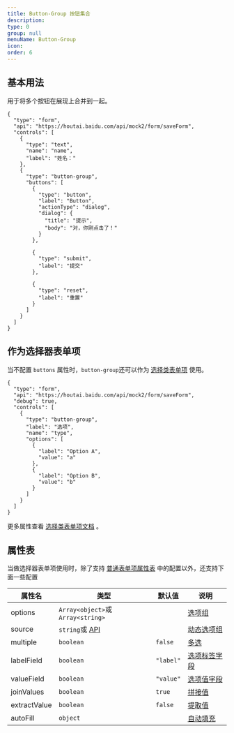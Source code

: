 ```yaml
---
title: Button-Group 按钮集合
description:
type: 0
group: null
menuName: Button-Group
icon:
order: 6
---
```


## 基本用法

用于将多个按钮在展现上合并到一起。

```schema:height="300" scope="body"
{
  "type": "form",
  "api": "https://houtai.baidu.com/api/mock2/form/saveForm",
  "controls": [
    {
      "type": "text",
      "name": "name",
      "label": "姓名："
    },
    {
      "type": "button-group",
      "buttons": [
        {
          "type": "button",
          "label": "Button",
          "actionType": "dialog",
          "dialog": {
            "title": "提示",
            "body": "对，你刚点击了！"
          }
        },

        {
          "type": "submit",
          "label": "提交"
        },

        {
          "type": "reset",
          "label": "重置"
        }
      ]
    }
  ]
}
```

## 作为选择器表单项

当不配置 `buttons` 属性时，`button-group`还可以作为 [选择类表单项](./options) 使用。

```schema:height="300" scope="body"
{
  "type": "form",
  "api": "https://houtai.baidu.com/api/mock2/form/saveForm",
  "debug": true,
  "controls": [
    {
      "type": "button-group",
      "label": "选项",
      "name": "type",
      "options": [
        {
          "label": "Option A",
          "value": "a"
        },
        {
          "label": "Option B",
          "value": "b"
        }
      ]
    }
  ]
}
```

更多属性查看 [选择类表单项文档](./options) 。

## 属性表

当做选择器表单项使用时，除了支持 [普通表单项属性表](./formitem#%E5%B1%9E%E6%80%A7%E8%A1%A8) 中的配置以外，还支持下面一些配置

| 属性名       | 类型                              | 默认值    | 说明                                                                                        |
| ------------ | --------------------------------- | --------- | ------------------------------------------------------------------------------------------- |
| options      | `Array<object>`或`Array<string>`  |           | [选项组](./options#%E9%9D%99%E6%80%81%E9%80%89%E9%A1%B9%E7%BB%84-options)                   |
| source       | `string`或 [API](../../types/api) |           | [动态选项组](./options#%E5%8A%A8%E6%80%81%E9%80%89%E9%A1%B9%E7%BB%84-source)                |
| multiple     | `boolean`                         | `false`   | [多选](./options#%E5%A4%9A%E9%80%89-multiple)                                               |
| labelField   | `boolean`                         | `"label"` | [选项标签字段](./options#%E9%80%89%E9%A1%B9%E6%A0%87%E7%AD%BE%E5%AD%97%E6%AE%B5-labelfield) |
| valueField   | `boolean`                         | `"value"` | [选项值字段](./options#%E9%80%89%E9%A1%B9%E5%80%BC%E5%AD%97%E6%AE%B5-valuefield)            |
| joinValues   | `boolean`                         | `true`    | [拼接值](./options#%E6%8B%BC%E6%8E%A5%E5%80%BC-joinvalues)                                  |
| extractValue | `boolean`                         | `false`   | [提取值](./options#%E6%8F%90%E5%8F%96%E5%A4%9A%E9%80%89%E5%80%BC-extractvalue)              |
| autoFill     | `object`                          |           | [自动填充](./options#%E8%87%AA%E5%8A%A8%E5%A1%AB%E5%85%85-autofill)                         |

